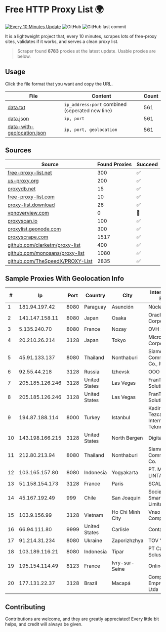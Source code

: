 
# Free HTTP Proxy List 🌍

[![Every 10 Minutes Update](https://github.com/mertguvencli/http-proxy-list/actions/workflows/main.yml/badge.svg?branch=main)](https://github.com/mertguvencli/http-proxy-list/actions/workflows/main.yml)
![GitHub](https://img.shields.io/github/license/mertguvencli/http-proxy-list)
![GitHub last commit](https://img.shields.io/github/last-commit/mertguvencli/http-proxy-list)

It is a lightweight project that, every 10 minutes, scrapes lots of free-proxy sites, validates if it works, and serves a clean proxy list.


> Scraper found **6783** proxies at the latest update. Usable proxies are below.

## Usage

Click the file format that you want and copy the URL.


|File|Content|Count|
|----|-------|-----|
|[data.txt](https://raw.githubusercontent.com/mertguvencli/http-proxy-list/main/proxy-list/data.txt)|`ip_address:port` combined (seperated new line)|561|
|[data.json](https://raw.githubusercontent.com/mertguvencli/http-proxy-list/main/proxy-list/data.json)|`ip, port`|561|
|[data-with-geolocation.json](https://raw.githubusercontent.com/mertguvencli/http-proxy-list/main/proxy-list/data-with-geolocation.json)|`ip, port, geolocation`|561|

## Sources

|Source|Found Proxies|Succeed|
|------|-------------|-------|
|[free-proxy-list.net](https://free-proxy-list.net)|300|✅|
|[us-proxy.org](https://www.us-proxy.org)|200|✅|
|[proxydb.net](http://proxydb.net)|15|✅|
|[free-proxy-list.com](https://free-proxy-list.com/?page=&port=&type%5B%5D=http&type%5B%5D=https&up_time=0&search=Search)|10|✅|
|[proxy-list.download](https://www.proxy-list.download/HTTP)|26|✅|
|[vpnoverview.com](https://vpnoverview.com/privacy/anonymous-browsing/free-proxy-servers)|0|🚫|
|[proxyscan.io](https://www.proxyscan.io)|100|✅|
|[proxylist.geonode.com](https://proxylist.geonode.com/api/proxy-list?limit=300&page=1&sort_by=lastChecked&sort_type=desc&protocols=http,https)|300|✅|
|[proxyscrape.com](https://api.proxyscrape.com/v2/?request=displayproxies&protocol=http&timeout=10000&country=all&ssl=all&anonymity=all)|1517|✅|
|[github.com/clarketm/proxy-list](https://raw.githubusercontent.com/clarketm/proxy-list/master/proxy-list-raw.txt)|400|✅|
|[github.com/monosans/proxy-list](https://raw.githubusercontent.com/monosans/proxy-list/main/proxies/http.txt)|1080|✅|
|[github.com/TheSpeedX/PROXY-List](https://raw.githubusercontent.com/TheSpeedX/PROXY-List/master/http.txt)|2835|✅|


## Sample Proxies With Geolocation Info

|#|Ip|Port|Country|City|Internet Service Provider|
|-|--|----|-------|----|-------------------------|
|1|181.94.197.42|8080|Paraguay|Asunción|Núcleo S.A.|
|2|141.147.158.11|8080|Japan|Osaka|Oracle Corporation|
|3|5.135.240.70|8080|France|Nozay|OVH SAS|
|4|20.210.26.214|3128|Japan|Tokyo|Microsoft Corporation|
|5|45.91.133.137|8080|Thailand|Nonthaburi|Siamdata Communication Co., ltd.|
|6|92.55.44.218|3128|Russia|Izhevsk|OOO "NI"|
|7|205.185.126.246|3128|United States|Las Vegas|FranTech Solutions|
|8|205.185.126.246|3128|United States|Las Vegas|FranTech Solutions|
|9|194.87.188.114|8000|Turkey|Istanbul|Kadir Huseyin Tezcan Nosspeed Internet Teknolojileri|
|10|143.198.166.215|3128|United States|North Bergen|DigitalOcean, LLC|
|11|212.80.213.94|8080|Thailand|Nonthaburi|Siamdata Communication Co.|
|12|103.165.157.80|8080|Indonesia|Yogyakarta|PT. MEGA ARTHA LINTAS DATA|
|13|51.158.154.173|3128|France|Paris|SCALEWAY|
|14|45.167.192.49|999|Chile|San Joaquin|Sociedad Smartnet Limitada|
|15|103.9.156.99|3128|Vietnam|Ho Chi Minh City|Vnso Technology Company|
|16|66.94.111.80|9999|United States|Carlisle|Contabo Inc.|
|17|91.214.31.234|8080|Ukraine|Zaporizhzhya|TOV "Telza"|
|18|103.189.116.21|8080|Indonesia|Tipar|PT Callysta Total Solusindo|
|19|195.154.114.49|8123|France|Ivry-sur-Seine|Online S.A.S.|
|20|177.131.22.37|3128|Brazil|Macapá|Compuservice Empreendimentos Ltda|



## Contributing

Contributions are welcome, and they are greatly appreciated! Every
little bit helps, and credit will always be given.

